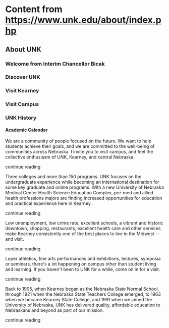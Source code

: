 # Content from https://www.unk.edu/about/index.php

## About UNK

### Welcome from Interim Chancellor Bicak

### Discover UNK

### Visit Kearney

### Visit Campus

### UNK History

#### Academic Calendar

We are a community of people focused on the future. We want to help students achieve their goals, and we are committed to the well-being of communities across Nebraska. I invite you to visit campus, and feel the collective enthusiasm of UNK, Kearney, and central Nebraska.

continue reading

Three colleges and more than 150 programs. UNK focuses on the undergraduate experience while becoming an international destination for some key graduate and online programs. With a new University of Nebraska Medical Center Health Science Education Complex, pre-med and allied health professions majors are finding increased opportunities for education and practical experience here in Kearney.

continue reading

Low unemployment, low crime rate, excellent schools, a vibrant and historic downtown, shopping, restaurants, excellent health care and other services make Kearney consistently one of the best places to live in the Midwest -- and visit.

continue reading

Loper athletics, fine arts performances and exhibitions, lectures, symposia or seminars, there's a lot happening on campus other than student living and learning. If you haven't been to UNK for a while, come on in for a visit.

continue reading

Back to 1905, when Kearney began as the Nebraska State Normal School, through 1921 when the Nebraska State Teachers College emerged, to 1963 when we became Kearney State College, and 1991 when we joined the University of Nebraska, UNK has delivered quality, affordable education to Nebraskans and beyond as part of our mission.

continue reading

